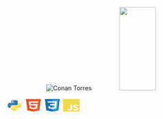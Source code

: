 <div align="center">  
  <img width="49%" height="195px" src="https://github-readme-stats.vercel.app/api?username=C0nanT&show_icons=true&count_private=true&hide_border=true&title_color=0fa1c0&icon_color=0fa1c0&text_color=ffffff&bg_color=0d1117" alt="Conan Torres" /> 
  <img width="41%" height="195px" src="https://github-readme-stats.vercel.app/api/top-langs/?username=C0nanT&layout=compact&hide_border=true&title_color=0d1117&text_color=ffffff&bg_color=0d1117" />
</div>


<div style="display: inline_block"><br>
  <img align="center" alt="Conan-Python" height="30" width="40" src="https://raw.githubusercontent.com/devicons/devicon/master/icons/python/python-original.svg">
  <img align="center" alt="Conan-HTML" height="30" width="40" src="https://raw.githubusercontent.com/devicons/devicon/master/icons/html5/html5-original.svg">
  <img align="center" alt="Conan-CSS" height="30" width="40" src="https://raw.githubusercontent.com/devicons/devicon/master/icons/css3/css3-original.svg">
  <img align="center" alt="Conan-Js" height="30" width="40" src="https://raw.githubusercontent.com/devicons/devicon/master/icons/javascript/javascript-plain.svg">
</div>

